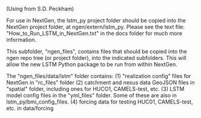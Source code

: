 (Using from S.D. Peckham)

For use in NextGen, the lstm_py project folder should be copied into
the NextGen project folder, at ngen/extern/lstm_py.  Please see the
text file:  "How_to_Run_LSTM_in_NextGen.txt" in the docs folder for
much more information.

This subfolder, "ngen_files", contains files that should be copied into
the ngen repo tree (or project folder), into the indicated subfolders.
This will allow the new LSTM Python package to be run from within NextGen.

The "ngen_files/data/lstm" folder contains:
(1) "realization config" files for NextGen in "rc_files" folder
(2) catchment and nexus data GeoJSON files in "spatial" folder,
    including ones for HUCO1, CAMELS-test, etc.
(3) LSTM model config files in the "yml_files" folder.
    Some of these are also in lstm_py/bmi_config_files.
(4) forcing data for testing HUC01, CAMELS-test, etc. in data/forcing
